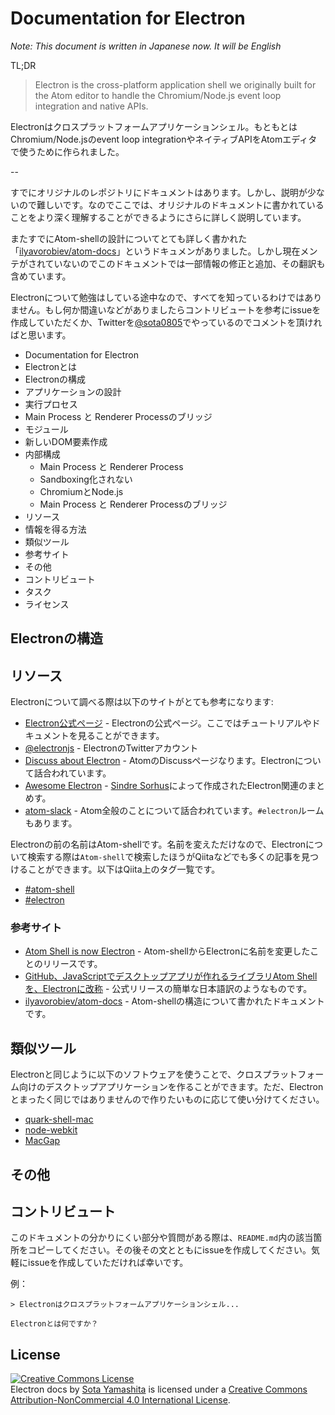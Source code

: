 Documentation for Electron
==========================

_Note: This document is written in Japanese now. It will be English_

TL;DR

>Electron is the cross-platform application shell we originally built for the Atom editor to handle the Chromium/Node.js event loop integration and native APIs.

Electronはクロスプラットフォームアプリケーションシェル。もともとはChromium/Node.jsのevent loop integrationやネイティブAPIをAtomエディタで使うために作られました。

--

すでにオリジナルのレポジトリにドキュメントはあります。しかし、説明が少ないので難しいです。なのでここでは、オリジナルのドキュメントに書かれていることをより深く理解することができるようにさらに詳しく説明しています。

またすでにAtom-shellの設計についてとても詳しく書かれた「[ilyavorobiev/atom-docs](https://github.com/ilyavorobiev/atom-docs)」というドキュメンがありました。しかし現在メンテがされていないのでこのドキュメントでは一部情報の修正と追加、その翻訳も含めています。

Electronについて勉強はしている途中なので、すべてを知っているわけではありません。もし何か間違いなどがありましたらコントリビュートを参考にissueを作成していただくか、Twitterを[@sota0805](https://twitter.com/sota0805)でやっているのでコメントを頂ければと思います。

* Documentation for Electron
 * Electronとは
 * Electronの構成
 * アプリケーションの設計
 * 実行プロセス
 * Main Process と Renderer Processのブリッジ
 * モジュール
 * 新しいDOM要素作成
 * 内部構成
    * Main Process と Renderer Process
    * Sandboxing化されない
    * ChromiumとNode.js
    * Main Process と Renderer Processのブリッジ
* リソース
 * 情報を得る方法
 * 類似ツール
 * 参考サイト
* その他
 * コントリビュート
* タスク
* ライセンス

## Electronの構造

## リソース

Electronについて調べる際は以下のサイトがとても参考になります:

* [Electron公式ページ](http://electron.atom.io/) - Electronの公式ページ。ここではチュートリアルやドキュメントを見ることができます。
* [@electronjs](https://twitter.com/electronjs) - ElectronのTwitterアカウント
* [Discuss about Electron](https://discuss.atom.io/c/electron) - AtomのDiscussページなります。Electronについて話合われています。
* [Awesome Electron](https://github.com/sindresorhus/awesome-electron) - [Sindre Sorhus](https://github.com/sindresorhus/)によって作成されたElectron関連のまとめす。
* [atom-slack](http://atom-slack.herokuapp.com/) - Atom全般のことについて話合われています。`#electron`ルームもあります。

Electronの前の名前はAtom-shellです。名前を変えただけなので、Electronについて検索する際は`Atom-shell`で検索したほうがQiitaなどでも多くの記事を見つけることができます。以下はQiita上のタグ一覧です。

* [#atom-shell](http://qiita.com/tags/atom-shell)
* [#electron](http://qiita.com/tags/electron)

### 参考サイト

* [Atom Shell is now Electron](http://blog.atom.io/2015/04/23/electron.html) - Atom-shellからElectronに名前を変更したことのリリースです。
* [GitHub、JavaScriptでデスクトップアプリが作れるライブラリAtom Shellを、Electronに改称](http://codezine.jp/article/detail/8678) - 公式リリースの簡単な日本語訳のようなものです。
* [ilyavorobiev/atom-docs](https://github.com/ilyavorobiev/atom-docs) - Atom-shellの構造について書かれたドキュメントです。

## 類似ツール

Electronと同じように以下のソフトウェアを使うことで、クロスプラットフォーム向けのデスクトップアプリケーションを作ることができます。ただ、Electronとまったく同じではありませんので作りたいものに応じて使い分けてください。

* [quark-shell-mac](https://github.com/HackPlan/quark-shell-mac)
* [node-webkit](https://github.com/nwjs/nw.js)
* [MacGap](https://github.com/MacGapProject/MacGap1)

## その他

## コントリビュート

このドキュメントの分かりにくい部分や質問がある際は、`README.md`内の該当箇所をコピーしてください。その後その文とともにissueを作成してください。気軽にissueを作成していただければ幸いです。

例：

```
> Electronはクロスプラットフォームアプリケーションシェル...

Electronとは何ですか？
```

## License

<a rel="license" href="http://creativecommons.org/licenses/by-nc/4.0/"><img alt="Creative Commons License" style="border-width:0" src="https://i.creativecommons.org/l/by-nc/4.0/88x31.png" /></a><br /><span xmlns:dct="http://purl.org/dc/terms/" property="dct:title">Electron docs</span> by <a xmlns:cc="http://creativecommons.org/ns#" href="https://github.com/sotayamashita/electron-docs" property="cc:attributionName" rel="cc:attributionURL">Sota Yamashita</a> is licensed under a <a rel="license" href="http://creativecommons.org/licenses/by-nc/4.0/">Creative Commons Attribution-NonCommercial 4.0 International License</a>.
